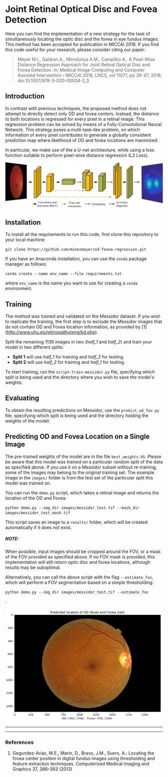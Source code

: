 # Joint Retinal Optical Disc and Fovea Detection

Here you can find the implementation of a new strategy for the task of simultaneously locating the optic disc and the 
fovea in eye fundus images. This method has been accepted for publication in MICCAI 2018. If you find this code useful 
for your research, please consider citing our paper:

> Meyer M.I., Galdran A., Mendonça A.M., Campilho A.. A Pixel-Wise Distance Regression Approach for Joint Retinal Optical Disc and Fovea Detection. In: Medical Image Computing and Computer Assisted Intervention – MICCAI 2018, LNCS, vol 11071, pp 39-47, 2018. doi:10.1007/978-3-030-00934-2_5


Introduction
------------
In contrast with previous techniques, the proposed method does not attempt to directly detect only OD and fovea centers. 
Instead, the distance to both locations is regressed for every pixel in a retinal image. 
This regression problem can be solved by means of a Fully-Convolutional Neural Network. 
This strategy poses a multi-task-like problem, on which information of every pixel contributes to generate a globally 
consistent prediction map where likelihood of OD and fovea locations are maximized.

In particular, we make use of the a U-net architecture, while using a loss function suitable to perform pixel-wise 
distance regression (L2 Loss).

![](images/unet_fod.png)

Installation 
------------
To install all the requirements to run this code, first clone this repository to your local machine:
```
git clone https://github.com/minesmeyer/od-fovea-regression.git 
```

If you have an Anaconda installation, you can use the `conda` package manager as follows:
```
conda create --name env_name --file requirements.txt
```
where `env_name` is the name you want to use for creating a `conda` environment.

Training 
--------

The method was trained and validated on the Messidor dataset. If you wish to replicate the training, the first step is 
to exclude the Messidor images that do not contain OD and Fovea location information, as provided by [1] 
(http://www.uhu.es/retinopathy/eng/bd.php).

Split the remaining 1136 images in two (*half_1* and *half_2*) and train your model in two different splits:
* **Split 1** will use *half_1*  for training and *half_2* for testing.
* **Split 2** will use *half_2* for training and *half_1* for testing.

To start training, run the `script-train-messidor.py` file, specifying which split is being used and the directory where you wish 
to save the model's weights.

Evaluating
----------

To obtain the resulting predictions on Messidor, use the `predict_od_fov.py` file, specifying which split is being used 
and the directory holding the weights of the model:


Predicting OD and Fovea Location on a Single Image
------------------------

The pre-trained weights of the model are in the file `best_weights.h5`. Please be aware that this model was trained on 
a particular random split of the data as specified above. If you use it on a Messidor subset without re-training, some of 
the images may belong to the original training set. The example image in the `images/` folder is from the test set of the 
particular split this model was trained on.

You can run the `demo.py` script, which takes a retinal image and returns the location of the OD and Fovea:
```
python demo.py --img_dir images/messidor_test.tif --mask_dir images/messidor_test_mask.tif
```
This script saves an image to a `results/` folder, which will be created automatically if it does not exist.

##### NOTE:
When possible, input images should be cropped around the FOV, or a mask of the FOV provided as specified above. 
If no FOV mask is provided, this implementation will still return optic disc and fovea locations, although results may 
be suboptimal. 

Alternatively, you can call the above script with the flag `--estimate_fov`, which will perform a FOV 
segmentation based on a simple thresholding:
```
python demo.py --img_dir images/messidor_test.tif --estimate_fov
```
.

![](images/messidor_test_prediction.png)

---------------------------------- 

 
--------
    
### References
1.  Gegundez-Arias, M.E., Marin, D., Bravo, J.M., Suero, A.: Locating the fovea
center position in digital fundus images using thresholding and feature extraction 
techniques. Computerized Medical Imaging and Graphics 37, 386–393 (2013)

    
